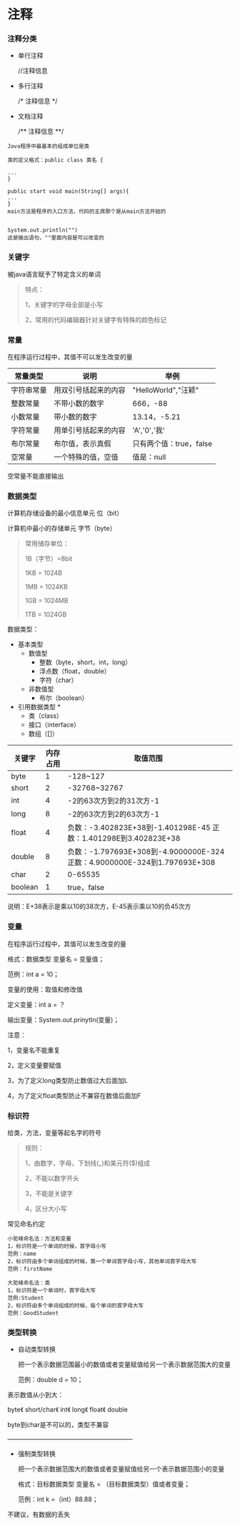

# 注释

### **注释分类**

* 单行注释

  //注释信息

* 多行注释

  /* 注释信息 */

* 文档注释

  /** 注释信息 **/

  

```shell
Java程序中最基本的组成单位是类

类的定义格式：public class 类名 {

...
}

public start void main(String[] args){
...
}
main方法是程序的入口方法，代码的主席那个是从main方法开始的


System.out.println("")
这是输出语句，""里面内容是可以改变的
```



### **关键字**

被java语言赋予了特定含义的单词

> 特点：
>
> 1，关键字的字母全部是小写
>
> 2，常用的代码编辑器针对关键字有特殊的颜色标记



### **常量**

在程序运行过程中，其值不可以发生改变的量

| 常量类型   | 说明                 | 举例                    |
| ---------- | -------------------- | ----------------------- |
| 字符串常量 | 用双引号括起来的内容 | "HelloWorld","汪颖"     |
| 整数常量   | 不带小数的数字       | 666，-88                |
| 小数常量   | 带小数的数字         | 13.14，-5.21            |
| 字符常量   | 用单引号括起来的内容 | 'A','0','我'            |
| 布尔常量   | 布尔值，表示真假     | 只有两个值：true，false |
| 空常量     | 一个特殊的值，空值   | 值是：null              |

 空常量不能直接输出



### **数据类型**

计算机存储设备的最小信息单元 位（bit）

计算机中最小的存储单元 字节（byte）

> 常用储存单位：
>
> 1B（字节）=8bit
>
> 1KB = 1024B
>
> 1MB = 1024KB
>
> 1GB = 1024MB
>
> 1TB = 1024GB



数据类型：

* 基本类型
  * 数值型
    * 整数（byte，short，int，long）
    * 浮点数（float，double）
    * 字符（char）
  * 非数值型
    * 布尔（boolean）
* 引用数据类型
  * 
    * 类（class）
    * 接口（interface）
    * 数组（[]）



| 关键字  | 内存占用 | 取值范围                                                     |
| ------- | -------- | ------------------------------------------------------------ |
| byte    | 1        | -128~127                                                     |
| short   | 2        | -32768~32767                                                 |
| int     | 4        | -2的63次方到2的31次方-1                                      |
| long    | 8        | -2的63次方到2的63次方-1                                      |
| float   | 4        | 负数：-3.402823E+38到-1.401298E-45  正数：1.401298E到3.402823E+38 |
| double  | 8        | 负数：-1.797693E+308到-4.9000000E-324                             正数：4.9000000E-324到1.797693E+308 |
| char    | 2        | 0-65535                                                      |
| boolean | 1        | true，false                                                  |

说明：E+38表示是乘以10的38次方，E-45表示乘以10的负45次方



### **变量**

在程序运行过程中，其值可以发生改变的量

格式：数据类型 变量名 = 变量值；

范例：int a = 10；



变量的使用：取值和修改值

定义变量：int a = ？

输出变量：System.out.prinytln(变量)；



注意：

1，变量名不能重复

2，定义变量要赋值

3，为了定义long类型防止数值过大后面加L

4，为了定义float类型防止不兼容在数值后面加F



### **标识符**

给类，方法，变量等起名字的符号

> 规则：
>
> 1，由数字，字母，下划线(_)和美元符($)组成
>
> 2，不能以数字开头
>
> 3，不能是关键字
>
> 4，区分大小写

常见命名约定

```shell
小驼峰命名法：方法和变量
1，标识符是一个单词的时候，首字母小写
范例：name
2，标识符由多个单词组成的时候，第一个单词首字母小写，其他单词首字母大写
范例：firstName

大驼峰命名法：类
1，标识符是一个单词时，首字母大写
范例:Student
2，标识符由多个单词组成的时候，每个单词的首字母大写
范例：GoodStudent
```



### **类型转换**

* 自动类型转换

  把一个表示数据范围最小的数值或者变量赋值给另一个表示数据范围大的变量

  范例：double d = 10；

表示数值从小到大：

byte《  short/char《 int《 long《 float《 double

byte到char是不可以的，类型不兼容

————————————————————

* 强制类型转换

  把一个表示数据范围大的数值或者变量赋值给另一个表示数据范围小的变量

  格式：目标数据类型 变量名 = （目标数据类型）值或者变量；

  范例：int k =（int）88.88；

不建议，有数据的丢失